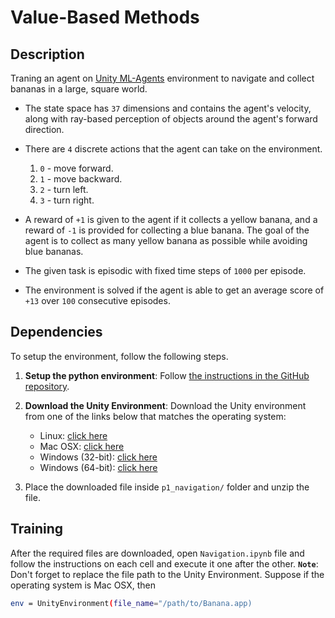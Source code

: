 # Value-Based Methods

## Description

Traning an agent on [Unity ML-Agents](https://github.com/Unity-Technologies/ml-agents) environment to navigate and collect bananas in a large, square world.

* The state space has `37` dimensions and contains the agent's velocity, along with ray-based perception of objects around the agent's forward direction. 

* There are `4` discrete actions that the agent can take on the environment.
    1. `0` - move forward.
    2. `1` - move backward.
    3. `2` - turn left.
    4. `3` - turn right.

* A reward of `+1` is given to the agent if it collects a yellow banana, and a reward of `-1` is provided for collecting a blue banana. The goal of the agent is to collect as many yellow banana as possible while avoiding blue bananas.

* The given task is episodic with fixed time steps of `1000` per episode.

* The environment is solved if the agent is able to get an average score of `+13` over `100` consecutive episodes.

## Dependencies
To setup the environment, follow the following steps.

1. **Setup the python environment**: Follow [the instructions in the GitHub repository](https://github.com/udacity/Value-based-methods#dependencies).

2. **Download the Unity Environment**: Download the Unity environment from one of the links below that matches the operating system:
    * Linux: [click here](https://s3-us-west-1.amazonaws.com/udacity-drlnd/P1/Banana/Banana_Linux.zip)
    * Mac OSX: [click here](https://s3-us-west-1.amazonaws.com/udacity-drlnd/P1/Banana/Banana.app.zip)
    * Windows (32-bit): [click here](https://s3-us-west-1.amazonaws.com/udacity-drlnd/P1/Banana/Banana_Windows_x86.zip)
    * Windows (64-bit): [click here](https://s3-us-west-1.amazonaws.com/udacity-drlnd/P1/Banana/Banana_Windows_x86_64.zip)

3. Place the downloaded file inside `p1_navigation/` folder and unzip the file.

## Training
After the required files are downloaded, open `Navigation.ipynb` file and follow the instructions on each cell and execute it one after the other. 
**`Note`**: Don't forget to replace the file path to the Unity Environment. Suppose if the operating system is Mac OSX, then
```bash
env = UnityEnvironment(file_name="/path/to/Banana.app)
```
